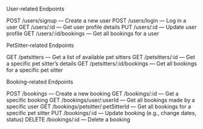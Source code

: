 User-related Endpoints

POST /users/signup — Create a new user
POST /users/login — Log in a user
GET /users/:id — Get user profile details
PUT /users/:id — Update user profile
GET /users/:id/bookings — Get all bookings for a user

PetSitter-related Endpoints

GET /petsitters — Get a list of available pet sitters
GET /petsitters/:id — Get a specific pet sitter’s details
GET /petsitters/:id/bookings — Get all bookings for a specific pet sitter

Booking-related Endpoints

POST /bookings — Create a new booking
GET /bookings/:id — Get a specific booking
GET /bookings/user/:userId — Get all bookings made by a specific user
GET /bookings/petsitter/:petSitterId — Get all bookings for a specific pet sitter
PUT /bookings/:id — Update booking (e.g., change dates, status)
DELETE /bookings/:id — Delete a booking